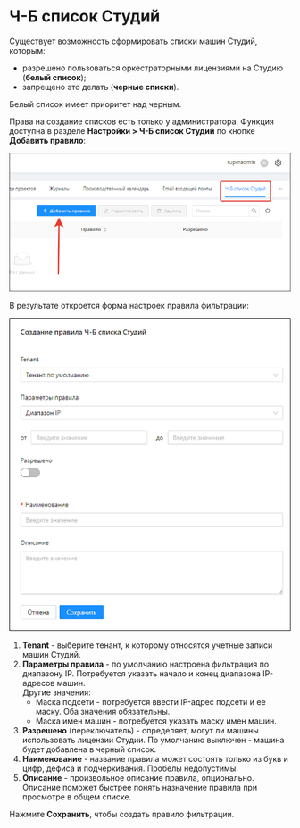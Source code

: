 # Ч-Б список Студий
Существует возможность сформировать списки машин Студий, которым:
* разрешено пользоваться оркестраторными лицензиями на Студию (**белый список**);
* запрещено это делать (**черные списки**).

Белый список имеет приоритет над черным.

Права на создание списков есть только у администратора. Функция доступна в разделе **Настройки > Ч-Б список Студий** по кнопке **Добавить правило**:

![](<../../.gitbook/assets/stidios-list-button.png>)

В результате откроется форма настроек правила фильтрации:

![](<../../.gitbook/assets/studios-list-form.png>)

1. **Tenant** - выберите тенант, к которому относятся учетные записи машин Студий. 
2. **Параметры правила** - по умолчанию настроена фильтрация по диапазону IP. Потребуется указать начало и конец диапазона IP-адресов машин.\
   Другие значения:
   * Маска подсети - потребуется ввести IP-адрес подсети и ее маску. Оба значения обязательны.
   * Маска имен машин - потребуется указать маску имен машин.
3. **Разрешено** (переключатель) - определяет, могут ли машины использовать лицензии Студии. По умолчанию выключен - машина будет добавлена в черный список. 
4. **Наименование** - название правила может состоять только из букв и цифр, дефиса и подчеркивания. Пробелы недопустимы.
5. **Описание** - произвольное описание правила, опционально. Описание поможет быстрее понять назначение правила при просмотре в общем списке.

Нажмите **Сохранить**, чтобы создать правило фильтрации.

